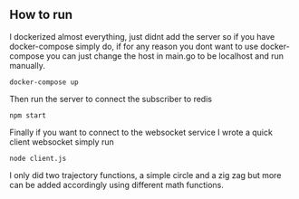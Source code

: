 ## How to run 

I dockerized almost everything, just didnt add the server so if you have docker-compose simply do, if for any reason you dont want to use docker-compose you can just change 
the host in main.go to be localhost and run manually.

```
docker-compose up 

```

Then run the server to connect the subscriber to redis

```
npm start

```

Finally if you want to connect to the websocket service I wrote a quick client websocket simply run 

```
node client.js

```

I only did two trajectory functions, a simple circle and a zig zag but more can be added accordingly using different math functions.

